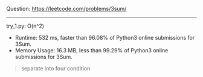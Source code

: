 Question: https://leetcode.com/problems/3sum/

---

try_1.py: O(n^2)
* Runtime: 532 ms, faster than 96.08% of Python3 online submissions for 3Sum.
* Memory Usage: 16.3 MB, less than 99.29% of Python3 online submissions for 3Sum.

> separate into four condition
